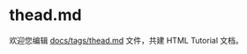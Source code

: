 thead.md
===

欢迎您编辑 <a target="__blank" href="https://github.com/jaywcjlove/html-tutorial/blob/master/docs/tags/thead.md">docs/tags/thead.md</a> 文件，共建 HTML Tutorial 文档。